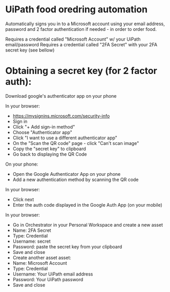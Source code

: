 # UiPath food oredring automation
Automatically signs you in to a Microsoft account using your email address, password and 2 factor authentication if needed - in order to order food.

Requires a credential called "Microsoft Account" w/ your UiPath email/password
Requires a credential called "2FA Secret" with your 2FA secret key (see bellow)

# Obtaining a secret key (for 2 factor auth):

Download google's authenticator app on your phone

In your browser:
* https://mysignins.microsoft.com/security-info
* Sign in
* Click  "+ Add sign-in method"
* Choose "Authenticator app"
* Click  "I want to use a different authenticator app"
* On the "Scan the QR code" page - click "Can't scan image"
* Copy the "secret key" to clipboard
* Go back to displaying the QR Code

On your phone:
* Open the Google Authenticator App on your phone
* Add a new authentication method by scanning the QR code

In your browser:
* Click next
* Enter the auth code displayed in the Google Auth App (on your mobile)

In your browser:
* Go in Orchestrator in your Personal Workspace and create a new asset
* Name: 2FA Secret
* Type: Credential
* Username: secret
* Password: paste the secret key from your clipboard
* Save and close
* Create another asset asset:
* Name: Microsoft Account
* Type: Credential
* Username: Your UiPath email address
* Password: Your UiPath password
* Save and close
